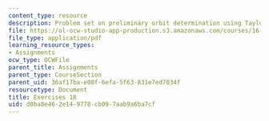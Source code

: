 ```yaml
---
content_type: resource
description: Problem set on preliminary orbit determination using Taylor series.
file: https://ol-ocw-studio-app-production.s3.amazonaws.com/courses/16-346-astrodynamics-fall-2008/d0ba8e462e149778cb097aab9a6ba7cf_ex_18.pdf
file_type: application/pdf
learning_resource_types:
- Assignments
ocw_type: OCWFile
parent_title: Assignments
parent_type: CourseSection
parent_uid: 36af17ba-e00f-6efa-5f63-831e7ed7034f
resourcetype: Document
title: Exercises 18
uid: d0ba8e46-2e14-9778-cb09-7aab9a6ba7cf
---
```

